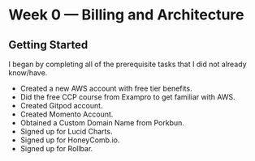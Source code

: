 # Week 0 — Billing and Architecture

## Getting Started

I began by completing all of the prerequisite tasks that I did not already know/have.

- Created a new AWS account with free tier benefits.
- Did the free CCP course from Exampro to get familiar with AWS.
- Created Gitpod account.
- Created Momento Account.
- Obtained a Custom Domain Name from Porkbun.
- Signed up for Lucid Charts.
- Signed up for HoneyComb.io.
- Signed up for Rollbar.
